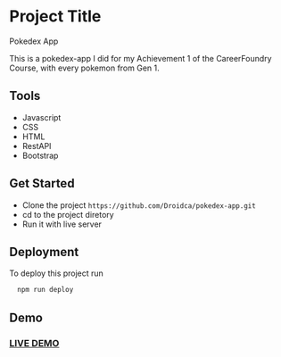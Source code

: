 
# Project Title
Pokedex App

This is a pokedex-app I did for my Achievement 1 of the CareerFoundry Course, with every pokemon from Gen 1.




## Tools

- Javascript
- CSS
- HTML
- RestAPI
- Bootstrap
## Get Started

- Clone the project ```https://github.com/Droidca/pokedex-app.git```
- cd to the project diretory
- Run it with live server
## Deployment

To deploy this project run

```bash
  npm run deploy
```


## Demo

### <a href="https://droidca.github.io/pokedex-app/">LIVE DEMO</a> 

